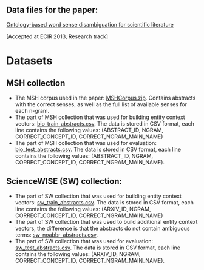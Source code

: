 ## Data files for the paper:

[Ontology-based word sense disambiguation for scientific literature](http://dl.acm.org/citation.cfm?id=2458242)

[Accepted at ECIR 2013, Research track]

# Datasets

## MSH collection

* The MSH corpus used in the paper: [MSHCorpus.zip](MSHCorpus.zip). Contains abstracts with the correct senses, as well as the full list of available senses for each n-gram.
* The part of MSH collection that was used for building entity context vectors: [bio_train_abstracts.csv](bio_train_abstracts.csv). The data is stored in CSV format, each line contains the following values: (ABSTRACT_ID, NGRAM, CORRECT_CONCEPT_ID, CORRECT_NGRAM_MAIN_NAME)
* The part of MSH collection that was used for evaluation: [bio_test_abstracts.csv](bio_test_abstracts.csv). The data is stored in CSV format, each line contains the following values: (ABSTRACT_ID, NGRAM, CORRECT_CONCEPT_ID, CORRECT_NGRAM_MAIN_NAME).

## ScienceWISE (SW) collection:

* The part of SW collection that was used for building entity context vectors: [sw_train_abstracts.csv](sw_train_abstracts.csv). The data is stored in CSV format, each line contains the following values: (ARXIV_ID, NGRAM, CORRECT_CONCEPT_ID, CORRECT_NGRAM_MAIN_NAME)
* The part of SW collection that was used to build additional entity context vectors, the difference is that the abstracts do not contain ambiguous terms: [sw_noabbr_abstracts.csv](sw_noabbr_abstracts.csv).
* The part of SW collection that was used for evaluation: [sw_test_abstracts.csv](sw_test_abstracts.csv). The data is stored in CSV format, each line contains the following values: (ARXIV_ID, NGRAM, CORRECT_CONCEPT_ID, CORRECT_NGRAM_MAIN_NAME).
